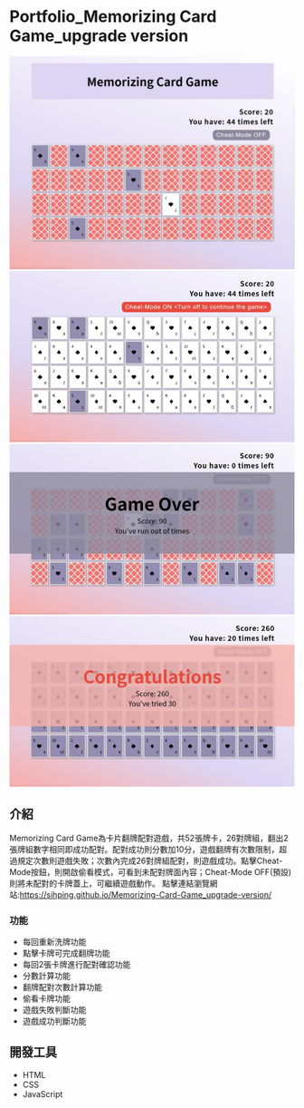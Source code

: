 # Portfolio_Memorizing Card Game_upgrade version

![Memorizing Card Game scene](./public/image/01.jpg)
![Cheat-Mode ON scene](./public/image/02.jpg)
![Game over scene](./public/image/03.jpg)
![Game completed scene](./public/image/04.jpg)

## 介紹
  
Memorizing Card Game為卡片翻牌配對遊戲，共52張牌卡，26對牌組，翻出2張牌組數字相同即成功配對。配對成功則分數加10分，遊戲翻牌有次數限制，超過規定次數則遊戲失敗；次數內完成26對牌組配對，則遊戲成功。點擊Cheat-Mode按鈕，則開啟偷看模式，可看到未配對牌面內容；Cheat-Mode OFF(預設)則將未配對的卡牌蓋上，可繼續遊戲動作。
點擊連結瀏覽網站:https://sihping.github.io/Memorizing-Card-Game_upgrade-version/


### 功能

- 每回重新洗牌功能
- 點擊卡牌可完成翻牌功能
- 每回2張卡牌進行配對確認功能
- 分數計算功能
- 翻牌配對次數計算功能
- 偷看卡牌功能
- 遊戲失敗判斷功能
- 遊戲成功判斷功能

## 開發工具

- HTML
- CSS
- JavaScript